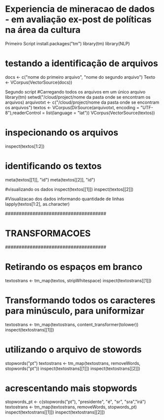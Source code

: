 # Experiencia de mineracao de dados - em avaliação ex-post de políticas na área da cultura
Primeiro Script
install.packages("tm")
library(tm)
library(NLP)
# testando a identificação de arquivos
docs <- c("nome do primeiro arquivo", "nome do segundo arquivo")
Texto <- VCorpus(VectorSource(docs))

Segundo script
#Carregando todos os arquivos em um único arquivo
library(tm)
setwd("/cloud/project/nome da pasta onde se encontram os arquivos)
arquivotxt <- c("/cloud/project/nome da pasta onde se encontram os arquivos")
textos <- VCorpus(DirSource(arquivotxt, encoding = "UTF-8"),readerControl = list(language = "lat"))
VCorpus(VectorSource(textos))


# inspecionando os arquivos
inspect(textos[1:2])

# identificando os textos
meta(textos[[1]], "id")
meta(textos[[2]], "id")

#visualizando os dados
inspect(textos[[1]])
inspect(textos[[2]])

#Visualizacao dos dados informando quantidade de linhas
lapply(textos[1:2], as.character)

#####################################
#        TRANSFORMACOES             #
#####################################

# Retirando os espaços em branco
textostrans <- tm_map(textos, stripWhitespace)
inspect(textostrans[[1]])

# Transformando todos os caracteres para minúsculo, para uniformizar
textostrans  <- tm_map(textostrans, content_transformer(tolower))
inspect(textostrans[[1]])

# utilizando o arquivo de stowords
stopwords("pt")
textostrans <- tm_map(textostrans, removeWords, stopwords("pt"))
inspect(textostrans[[1]])
inspect(textostrans[[2]])

# acrescentando mais stopwords
stopwords_pt <- c(stopwords("pt"), "presidente", "é", "sr", "sra","irá")
textostrans <- tm_map(textostrans, removeWords, stopwords_pt)
inspect(textostrans[[1]])
inspect(textostrans[[2]])
